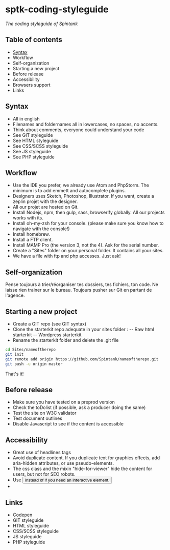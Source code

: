# sptk-coding-styleguide
*The coding styleguide of Spintank*

## Table of contents
- [Syntax](#syntax)
- Workflow
- Self-organization
- Starting a new project
- Before release
- Accessibility
- Browsers support
- Links

## Syntax
- All in english
- Filenames and foldernames all in lowercases, no spaces, no accents.
- Think about comments, everyone could understand your code
- See GIT styleguide
- See HTML styleguide
- See CSS/SCSS styleguide
- See JS styleguide
- See PHP styleguide

## Workflow
- Use the IDE you prefer, we already use Atom and PhpStorm. The minimum is to add emmett and autocomplete plugins.
- Designers uses Sketch, Photoshop, Illustrator. If you want, create a zeplin projet with the designer.
- All our projet are hosted on Git.
- Install Nodejs, npm, then gulp, sass, browserify globally. All our projects works with its.
- Install oh-my-zsh for your console. (please make sure you know how to navigate with the console!)
- Install homebrew.
- Install a FTP client.
- Install MAMP Pro (the version 3, not the 4). Ask for the serial number.
- Create a "Sites" folder on your personal folder. It contains all your sites.
- We have a file with ftp and php accesses. Just ask!

## Self-organization
Pense toujours à trier/réorganiser tes dossiers, tes fichiers, ton code. Ne laisse rien trainer sur le bureau. Toujours pusher sur Git en partant de l'agence.

## Starting a new project
- Create a GIT repo (see GIT syntax)
- Clone the starterkit repo adequate in your sites folder :
-- Raw html starterkit
-- Wordpress starterkit
- Rename the starterkit folder and delete the .git file

```bash
cd Sites/nameoftherepo
git init
git remote add origin https://github.com/Spintank/nameoftherepo.git
git push -u origin master
```

That's it!

## Before release
- Make sure you have tested on a preprod version
- Check the toDolist (if possible, ask a producer doing the same)
- Test the site on W3C validator
- Test document outlines
- Disable Javascript to see if the content is accessible

## Accessibility
- Great use of headlines tags
- Avoid duplicate content. If you duplicate text for graphics effects, add aria-hidden attributes, or use pseudo-elements.
- The css class and the mixin "hide-for-viewer" hide the content for users, but not for SEO robots.
- Use <button> instead of <span> if you need an interactive element.
- 
## Links
- Codepen
- GIT styleguide
- HTML styleguide
- CSS/SCSS styleguide
- JS styleguide
- PHP styleguide

